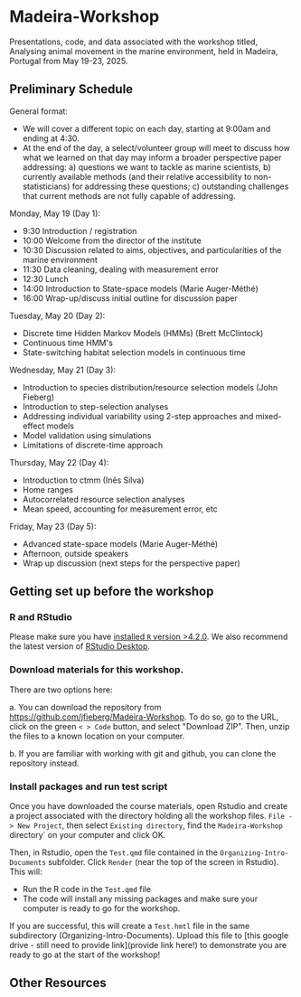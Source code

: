 # Madeira-Workshop

Presentations, code, and data associated with the workshop titled, Analysing animal movement in the marine environment, held in Madeira, Portugal from May 19-23, 2025.

## Preliminary Schedule

General format:

- We will cover a different topic on each day, starting at 9:00am and ending at 4:30.  
- At the end of the day, a select/volunteer group will meet to discuss how what we learned on that day may inform a broader perspective paper addressing: a) questions we want to tackle as marine scientists, b) currently available methods (and their relative accessibility to non-statisticians) for addressing these questions;  c) outstanding challenges that current methods are not fully capable of addressing.

Monday, May 19 (Day 1):

- 9:30 Introduction / registration
- 10:00 Welcome from the director of the institute
- 10:30 Discussion related to aims, objectives, and particularities of the marine environment
- 11:30 Data cleaning, dealing with measurement error
- 12:30 Lunch
- 14:00 Introduction to State-space models (Marie Auger-Méthé)
- 16:00 Wrap-up/discuss initial outline for discussion paper


Tuesday, May 20 (Day 2):

- Discrete time Hidden Markov Models (HMMs) (Brett McClintock)
- Continuous time HMM's
- State-switching habitat selection models in continuous time


Wednesday, May 21 (Day 3):

- Introduction to species distribution/resource selection models (John Fieberg)
- Introduction to step-selection analyses
- Addressing individual variability using 2-step approaches and mixed-effect models
- Model validation using simulations
- Limitations of discrete-time approach

Thursday, May 22 (Day 4):

- Introduction to ctmm (Inês Silva)
- Home ranges 
- Autocorrelated resource selection analyses
- Mean speed, accounting for measurement error, etc 

Friday, May 23 (Day 5):

- Advanced state-space models (Marie Auger-Méthé)
- Afternoon, outside speakers 
- Wrap up discussion (next steps for the perspective paper)


## Getting set up before the workshop

### R and RStudio

<!--- Latest version of R is 4.5 (released on April 11, 2025), prevoous was 4.4.3 (released on  Feb 28, 2025) --->

Please make sure you have [installed `R` version >4.2.0](https://cran.r-project.org/). We also recommend the latest version of [RStudio Desktop](https://www.rstudio.com/products/rstudio/download/). 

<!---
To build packages from source, you will need additional build tools; see details [here for Windows](https://cran.r-project.org/bin/windows/Rtools/) or [here for macOS](https://mac.r-project.org/tools/). 

*Note* that if you are upgrading to R 4.2 from a previous version on Windows, you will need RTools 4.2 as well. Your previous RTools installation will not be sufficient.
--->


### Download materials for this workshop.

There are two options here: 

a. You can download the repository from https://github.com/jfieberg/Madeira-Workshop. To do so, go to the URL, click on the green `< > Code` button, and select "Download ZIP". Then, unzip the files to a known location on your computer.

b. If you are familiar with working with git and github, you can clone the repository instead.
    

### Install packages and run test script


<!--- This part still needs some work  

The script `packages.R` in the `Organizing-Intro-Documents` subfolder can help you install and/or update the packages required for this workshop.  Please make sure to run it.
--->

Once you have downloaded the course materials, open Rstudio and create a project associated with the directory holding all the workshop files. `File -> New Project`, then select `Existing directory`, find the `Madeira-Workshop` directory` on your computer and click OK.

Then, in Rstudio, open the `Test.qmd` file contained in the `Organizing-Intro-Documents` subfolder. Click `Render` (near the top of the screen in Rstudio).  This will:

- Run the R code in the `Test.qmd` file
- The code will install any missing packages and make sure your computer is ready to go for the workshop.

If you are successful, this will create a `Test.hmtl` file in the same subdirectory (Organizing-Intro-Documents). Upload this file to [this google drive - still need to provide link](provide link here!) to demonstrate you are ready to go at the start of the workshop!


## Other Resources



<!--- 
**ESA Ecological Forecasting Initiative**: webinar on iSSA by Tal Avgar and Brian Smith. You can find a [recording of the webinar on YouTube](https://youtu.be/jiY9N-TNRjs). You can find the [lecture slides, R code, and Q&A on GitHub](https://github.com/eco4cast/Statistical-Methods-Seminar-Series/tree/main/avgar-smith_issa). You can find the Q&A markdown in the GitHub repo, or [just follow this link](https://github.com/eco4cast/Statistical-Methods-Seminar-Series/blob/main/avgar-smith_issa/Q_and_A.md).

The webinar includes some coded examples of iSSFs that include interactions with the movement parameters that we did not demonstrate in this workshop.
--->

